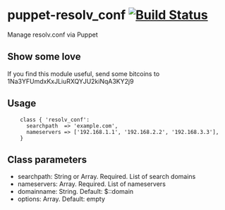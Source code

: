 # puppet-resolv_conf [![Build Status](https://secure.travis-ci.org/saz/puppet-resolv_conf.png)](http://travis-ci.org/saz/puppet-resolv_conf)

Manage resolv.conf via Puppet

## Show some love
If you find this module useful, send some bitcoins to 1Na3YFUmdxKxJLiuRXQYJU2kiNqA3KY2j9

## Usage

```
    class { 'resolv_conf':
      searchpath  => 'example.com',
      nameservers => ['192.168.1.1', '192.168.2.2', '192.168.3.3'],
    }
```

## Class parameters
* searchpath: String or Array. Required. List of search domains
* nameservers: Array. Required. List of nameservers
* domainname: String. Default: $::domain
* options: Array. Default: empty
